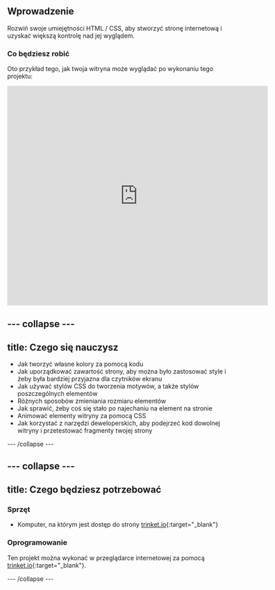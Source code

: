 ## Wprowadzenie

Rozwiń swoje umiejętności HTML / CSS, aby stworzyć stronę internetową i uzyskać większą kontrolę nad jej wyglądem.

### Co będziesz robić

Oto przykład tego, jak twoja witryna może wyglądać po wykonaniu tego projektu:

<div class="trinket">
  <iframe src="https://trinket.io/embed/html/0e7f7e6713?outputOnly=true&start=result" width="600" height="505" frameborder="0" marginwidth="0" marginheight="0" allowfullscreen>
  </iframe>
</div>

## \--- collapse \---

## title: Czego się nauczysz

+ Jak tworzyć własne kolory za pomocą kodu
+ Jak uporządkować zawartość strony, aby można było zastosować style i żeby była bardziej przyjazna dla czytników ekranu
+ Jak używać stylów CSS do tworzenia motywów, a także stylów poszczególnych elementów
+ Różnych sposobów zmieniania rozmiaru elementów
+ Jak sprawić, żeby coś się stało po najechaniu na element na stronie
+ Animować elementy witryny za pomocą CSS
+ Jak korzystać z narzędzi deweloperskich, aby podejrzeć kod dowolnej witryny i przetestować fragmenty twojej strony

\--- /collapse \---

## \--- collapse \---

## title: Czego będziesz potrzebować

### Sprzęt

+ Komputer, na którym jest dostęp do strony [trinket.io](https://trinket.io){:target="_blank"}

### Oprogramowanie

Ten projekt można wykonać w przeglądarce internetowej za pomocą [trinket.io](https://trinket.io){:target="_blank"}.

\--- /collapse \---